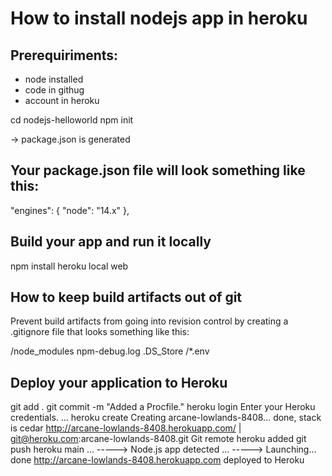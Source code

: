 # How to install nodejs app in heroku

## Prerequiriments:
 - node installed
 - code in githug
 - account in heroku

cd nodejs-helloworld
npm init

-> package.json is generated

## Your package.json file will look something like this:

"engines": {
    "node": "14.x"
  },
  
## Build your app and run it locally

npm install
heroku local web

## How to keep build artifacts out of git

Prevent build artifacts from going into revision control by creating a .gitignore file that looks something like this:

/node_modules
npm-debug.log
.DS_Store
/*.env

## Deploy your application to Heroku

git add .
git commit -m "Added a Procfile."
heroku login
Enter your Heroku credentials.
...
heroku create
Creating arcane-lowlands-8408... done, stack is cedar
http://arcane-lowlands-8408.herokuapp.com/ | git@heroku.com:arcane-lowlands-8408.git
Git remote heroku added
git push heroku main
...
-----> Node.js app detected
...
-----> Launching... done
       http://arcane-lowlands-8408.herokuapp.com deployed to Heroku
